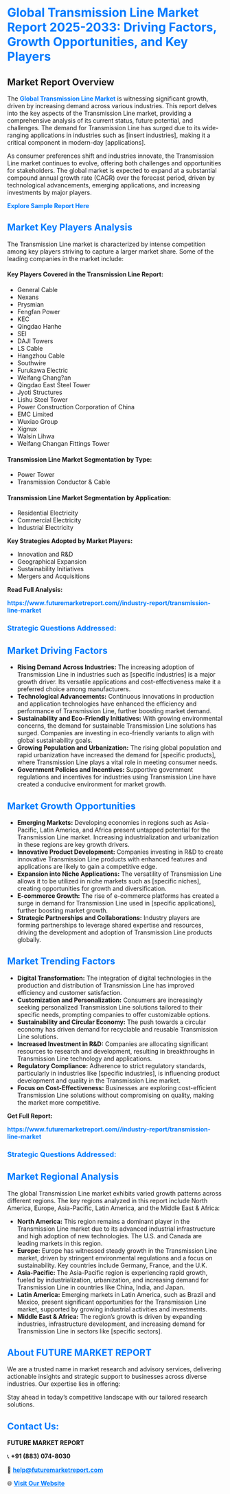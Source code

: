 <h1 style="color: #007BFF;">Global Transmission Line Market Report 2025-2033: Driving Factors, Growth Opportunities, and Key Players</h1>

<section id="overview">
<h2>Market Report Overview</h2>
<p>The <a href="https://www.futuremarketreport.com//industry-report/transmission-line-market" style="color: #007BFF; text-decoration: none;"><strong>Global Transmission Line Market</strong></a> is witnessing significant growth, driven by increasing demand across various industries. This report delves into the key aspects of the Transmission Line market, providing a comprehensive analysis of its current status, future potential, and challenges. The demand for Transmission Line has surged due to its wide-ranging applications in industries such as [insert industries], making it a critical component in modern-day [applications].</p>
<p>As consumer preferences shift and industries innovate, the Transmission Line market continues to evolve, offering both challenges and opportunities for stakeholders. The global market is expected to expand at a substantial compound annual growth rate (CAGR) over the forecast period, driven by technological advancements, emerging applications, and increasing investments by major players.</p>
</section>

<section id="overview">
<p><a href="https://www.futuremarketreport.com//request-sample/reportId=64352" style="color: #007BFF; text-decoration: none;"><strong>Explore Sample Report Here</strong></a></p>
</section>

<section id="key-players">
<h2 style="color: #007BFF;">Market Key Players Analysis</h2>
<p>The Transmission Line market is characterized by intense competition among key players striving to capture a larger market share. Some of the leading companies in the market include:</p>
<h4>Key Players Covered in the Transmission Line Report:</h4>
<ul><li>General Cable</li><li>Nexans</li><li>Prysmian</li><li>Fengfan Power</li><li>KEC</li><li>Qingdao Hanhe</li><li>SEI</li><li>DAJI Towers</li><li>LS Cable</li><li>Hangzhou Cable</li><li>Southwire</li><li>Furukawa Electric</li><li>Weifang Chang?an</li><li>Qingdao East Steel Tower</li><li>Jyoti Structures</li><li>Lishu Steel Tower</li><li>Power Construction Corporation of China</li><li>EMC Limited</li><li>Wuxiao Group</li><li>Xignux</li><li>Walsin Lihwa</li><li>Weifang Changan Fittings Tower</li></ul>
<h4>Transmission Line Market Segmentation by Type:</h4>
<ul><li>Power Tower</li><li>Transmission Conductor &amp; Cable</li></ul>

<h4>Transmission Line Market Segmentation by Application:</h4>
<ul><li>Residential Electricity</li><li>Commercial Electricity</li><li>Industrial Electricity</li></ul>
<p><strong>Key Strategies Adopted by Market Players:</strong></p>
<ul>
<li>Innovation and R&D</li>
<li>Geographical Expansion</li>
<li>Sustainability Initiatives</li>
<li>Mergers and Acquisitions</li>
</ul>
</section>

<section>
<p><strong>Read Full Analysis: </strong></p><a href="https://www.futuremarketreport.com//industry-report/transmission-line-market" style="color: #007BFF; text-decoration: none;"><strong>https://www.futuremarketreport.com//industry-report/transmission-line-market</strong></a>
<h3 style="color: #007BFF;">Strategic Questions Addressed:</h3>
</section>

<section id="driving-factors">
<h2 style="color: #007BFF;">Market Driving Factors</h2>
<ul>
<li><strong>Rising Demand Across Industries:</strong> The increasing adoption of Transmission Line in industries such as [specific industries] is a major growth driver. Its versatile applications and cost-effectiveness make it a preferred choice among manufacturers.</li>
<li><strong>Technological Advancements:</strong> Continuous innovations in production and application technologies have enhanced the efficiency and performance of Transmission Line, further boosting market demand.</li>
<li><strong>Sustainability and Eco-Friendly Initiatives:</strong> With growing environmental concerns, the demand for sustainable Transmission Line solutions has surged. Companies are investing in eco-friendly variants to align with global sustainability goals.</li>
<li><strong>Growing Population and Urbanization:</strong> The rising global population and rapid urbanization have increased the demand for [specific products], where Transmission Line plays a vital role in meeting consumer needs.</li>
<li><strong>Government Policies and Incentives:</strong> Supportive government regulations and incentives for industries using Transmission Line have created a conducive environment for market growth.</li>
</ul>
</section>

<section id="growth-opportunities">
<h2 style="color: #007BFF;">Market Growth Opportunities</h2>
<ul>
<li><strong>Emerging Markets:</strong> Developing economies in regions such as Asia-Pacific, Latin America, and Africa present untapped potential for the Transmission Line market. Increasing industrialization and urbanization in these regions are key growth drivers.</li>
<li><strong>Innovative Product Development:</strong> Companies investing in R&D to create innovative Transmission Line products with enhanced features and applications are likely to gain a competitive edge.</li>
<li><strong>Expansion into Niche Applications:</strong> The versatility of Transmission Line allows it to be utilized in niche markets such as [specific niches], creating opportunities for growth and diversification.</li>
<li><strong>E-commerce Growth:</strong> The rise of e-commerce platforms has created a surge in demand for Transmission Line used in [specific applications], further boosting market growth.</li>
<li><strong>Strategic Partnerships and Collaborations:</strong> Industry players are forming partnerships to leverage shared expertise and resources, driving the development and adoption of Transmission Line products globally.</li>
</ul>
</section>

<section id="trending-factors">
<h2 style="color: #007BFF;">Market Trending Factors</h2>
<ul>
<li><strong>Digital Transformation:</strong> The integration of digital technologies in the production and distribution of Transmission Line has improved efficiency and customer satisfaction.</li>
<li><strong>Customization and Personalization:</strong> Consumers are increasingly seeking personalized Transmission Line solutions tailored to their specific needs, prompting companies to offer customizable options.</li>
<li><strong>Sustainability and Circular Economy:</strong> The push towards a circular economy has driven demand for recyclable and reusable Transmission Line solutions.</li>
<li><strong>Increased Investment in R&D:</strong> Companies are allocating significant resources to research and development, resulting in breakthroughs in Transmission Line technology and applications.</li>
<li><strong>Regulatory Compliance:</strong> Adherence to strict regulatory standards, particularly in industries like [specific industries], is influencing product development and quality in the Transmission Line market.</li>
<li><strong>Focus on Cost-Effectiveness:</strong> Businesses are exploring cost-efficient Transmission Line solutions without compromising on quality, making the market more competitive.</li>
</ul>
</section>

<section>
<p><strong>Get Full Report: </strong></p><a href="https://www.futuremarketreport.com//industry-report/transmission-line-market" style="color: #007BFF; text-decoration: none;"><strong>https://www.futuremarketreport.com//industry-report/transmission-line-market</strong></a>
<h3 style="color: #007BFF;">Strategic Questions Addressed:</h3>
</section>


<section id="regional-analysis">
<h2 style="color: #007BFF;">Market Regional Analysis</h2>
<p>The global Transmission Line market exhibits varied growth patterns across different regions. The key regions analyzed in this report include North America, Europe, Asia-Pacific, Latin America, and the Middle East & Africa:</p>
<ul>
<li><strong>North America:</strong> This region remains a dominant player in the Transmission Line market due to its advanced industrial infrastructure and high adoption of new technologies. The U.S. and Canada are leading markets in this region.</li>
<li><strong>Europe:</strong> Europe has witnessed steady growth in the Transmission Line market, driven by stringent environmental regulations and a focus on sustainability. Key countries include Germany, France, and the U.K.</li>
<li><strong>Asia-Pacific:</strong> The Asia-Pacific region is experiencing rapid growth, fueled by industrialization, urbanization, and increasing demand for Transmission Line in countries like China, India, and Japan.</li>
<li><strong>Latin America:</strong> Emerging markets in Latin America, such as Brazil and Mexico, present significant opportunities for the Transmission Line market, supported by growing industrial activities and investments.</li>
<li><strong>Middle East & Africa:</strong> The region’s growth is driven by expanding industries, infrastructure development, and increasing demand for Transmission Line in sectors like [specific sectors].</li>
</ul>
</section>

<footer>
<h2 style="color: #007BFF;">About FUTURE MARKET REPORT</h2>
<p>We are a trusted name in market research and advisory services, delivering actionable insights and strategic support to businesses across diverse industries. Our expertise lies in offering:</p>

<p>Stay ahead in today’s competitive landscape with our tailored research solutions.</p>

<h2 style="color: #007BFF;">Contact Us:</h2>
<p><strong>FUTURE MARKET REPORT</strong></p>
<p>📞 <strong>+91 (883) 074-8030</strong></p>
<p>📧 <strong><a href="mailto:help@futuremarketreport.com" style="color: #007BFF;">help@futuremarketreport.com</a></strong></p>
<p>🌐 <strong><a href="https://www.futuremarketreport.com/" style="color: #007BFF;">Visit Our Website</a></strong></p>
</footer>
